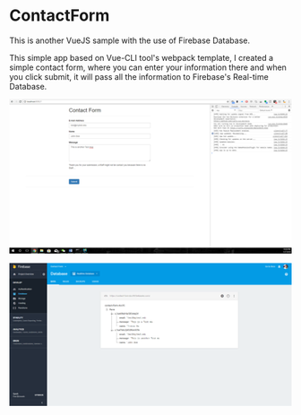 # ContactForm

This is another VueJS sample with the use of Firebase Database.

This simple app based on Vue-CLI tool's webpack template, I created a simple contact form, where you can enter your information there and when you click submit, it will pass all the information to Firebase's Real-time Database.

![alt text](https://github.com/Scarittagle/ContactForm/blob/master/MainPage.png)

![alt text](https://github.com/Scarittagle/ContactForm/blob/master/Firebasedatapage.png)
